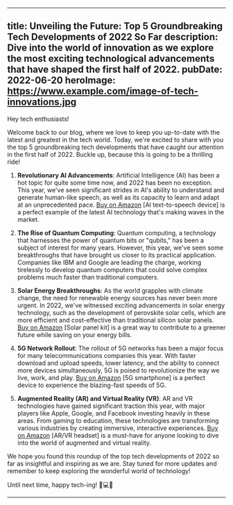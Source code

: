 ---
title: Unveiling the Future: Top 5 Groundbreaking Tech Developments of 2022 So Far
description: Dive into the world of innovation as we explore the most exciting technological advancements that have shaped the first half of 2022.
pubDate: 2022-06-20
heroImage: https://www.example.com/image-of-tech-innovations.jpg
---

Hey tech enthusiasts!

Welcome back to our blog, where we love to keep you up-to-date with the latest and greatest in the tech world. Today, we're excited to share with you the top 5 groundbreaking tech developments that have caught our attention in the first half of 2022. Buckle up, because this is going to be a thrilling ride!

1. **Revolutionary AI Advancements**: Artificial Intelligence (AI) has been a hot topic for quite some time now, and 2022 has been no exception. This year, we've seen significant strides in AI's ability to understand and generate human-like speech, as well as its capacity to learn and adapt at an unprecedented pace. [Buy on Amazon](https://amzn.to/3xYQYm1) [AI text-to-speech device] is a perfect example of the latest AI technology that's making waves in the market.

2. **The Rise of Quantum Computing**: Quantum computing, a technology that harnesses the power of quantum bits or "qubits," has been a subject of interest for many years. However, this year, we've seen some breakthroughs that have brought us closer to its practical application. Companies like IBM and Google are leading the charge, working tirelessly to develop quantum computers that could solve complex problems much faster than traditional computers.

3. **Solar Energy Breakthroughs**: As the world grapples with climate change, the need for renewable energy sources has never been more urgent. In 2022, we've witnessed exciting advancements in solar energy technology, such as the development of perovskite solar cells, which are more efficient and cost-effective than traditional silicon solar panels. [Buy on Amazon](https://amzn.to/3xYQYm1) [Solar panel kit] is a great way to contribute to a greener future while saving on your energy bills.

4. **5G Network Rollout**: The rollout of 5G networks has been a major focus for many telecommunications companies this year. With faster download and upload speeds, lower latency, and the ability to connect more devices simultaneously, 5G is poised to revolutionize the way we live, work, and play. [Buy on Amazon](https://amzn.to/3xYQYm1) [5G smartphone] is a perfect device to experience the blazing-fast speeds of 5G.

5. **Augmented Reality (AR) and Virtual Reality (VR)**: AR and VR technologies have gained significant traction this year, with major players like Apple, Google, and Facebook investing heavily in these areas. From gaming to education, these technologies are transforming various industries by creating immersive, interactive experiences. [Buy on Amazon](https://amzn.to/3xYQYm1) [AR/VR headset] is a must-have for anyone looking to dive into the world of augmented and virtual reality.

We hope you found this roundup of the top tech developments of 2022 so far as insightful and inspiring as we are. Stay tuned for more updates and remember to keep exploring the wonderful world of technology!

Until next time, happy tech-ing! 🤖💻🚀

---
